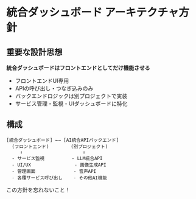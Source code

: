 # 統合ダッシュボード アーキテクチャ方針

## 重要な設計思想

**統合ダッシュボードはフロントエンドとしてだけ機能させる**

- フロントエンドUI専用
- APIの呼び出し・つなぎ込みのみ
- バックエンドロジックは別プロジェクトで実装
- サービス管理・監視・UIダッシュボードに特化

## 構成

```
[統合ダッシュボード] ←→ [AI統合APIバックエンド]
  (フロントエンド)        (別プロジェクト)
     ↓                      ↓
  - サービス監視          - LLM統合API
  - UI/UX                - 画像生成API  
  - 管理画面              - 音声API
  - 各種サービス呼び出し    - その他AI機能
```

この方針を忘れないこと！